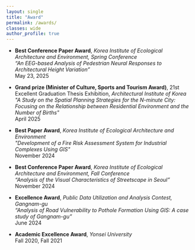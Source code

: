 ```yaml
---
layout: single
title: "Award"
permalink: /awards/
classes: wide
author_profile: true
---
```




- **Best Conference Paper Award**, *Korea Institute of Ecological Architecture and Environment, Spring Conference*  
  *“An EEG-based Analysis of Pedestrian Neural Responses to Architectural Height Variation”*  
  May 23, 2025  

- **Grand prize (Minister of Culture, Sports and Tourism Award)**, 21st Excellent Graduation Thesis Exhibition, *Architectural Institute of Korea*  
  *"A Study on the Spatial Planning Strategies for the N-minute City: Focusing on the Relationship between Residential Environment and the Number of Births"*  
  April 2025 

- **Best Paper Award**, *Korea Institute of Ecological Architecture and Environment*  
  *"Development of a Fire Risk Assessment System for Industrial Complexes Using GIS"*  
  November 2024

- **Best Conference Paper Award**, *Korea Institute of Ecological Architecture and Environment, Fall Conference*  
  *“Analysis of the Visual Characteristics of Streetscape in Seoul”*  
  November 2024

- **Excellence Award**, *Public Data Utilization and Analysis Contest, Gangnam-gu*  
  *“Analysis of Road Vulnerability to Pothole Formation Using GIS: A case study of Gangnam-gu”*  
  June 2024

- **Academic Excellence Award**, *Yonsei University*  
  Fall 2020, Fall 2021

